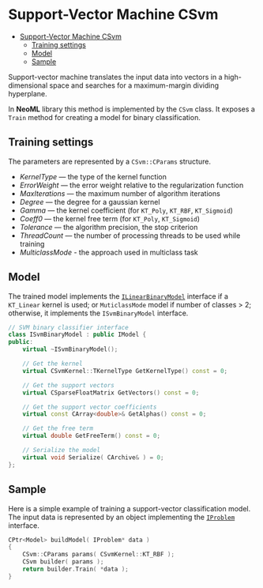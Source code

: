 # Support-Vector Machine CSvm

- [Support-Vector Machine CSvm](#support-vector-machine-scvm)
	- [Training settings](#training-settings)
	- [Model](#model)
	- [Sample](#sample)

Support-vector machine translates the input data into vectors in a high-dimensional space and searches for a maximum-margin dividing hyperplane.

In **NeoML** library this method is implemented by the `CSvm` class. It exposes a `Train` method for creating a model for binary classification.

## Training settings

The parameters are represented by a `CSvm::CParams` structure.

- *KernelType* — the type of the kernel function
- *ErrorWeight* — the error weight relative to the regularization function
- *MaxIterations* — the maximum number of algorithm iterations
- *Degree* — the degree for a gaussian kernel
- *Gamma* — the kernel coefficient (for `KT_Poly`, `KT_RBF`, `KT_Sigmoid`)
- *Coeff0* — the kernel free term (for `KT_Poly`, `KT_Sigmoid`)
- *Tolerance* — the algorithm precision, the stop criterion
- *ThreadCount* — the number of processing threads to be used while training
- *MulticlassMode* - the approach used in multiclass task

## Model

The trained model implements the [`ILinearBinaryModel`](Linear.md#for-classification) interface if a `KT_Linear` kernel is used; or `MuticlassMode` model if number of classes > 2; otherwise, it implements the `ISvmBinaryModel` interface.

```c++
// SVM binary classifier interface
class ISvmBinaryModel : public IModel {
public:
	virtual ~ISvmBinaryModel();

	// Get the kernel
	virtual CSvmKernel::TKernelType GetKernelType() const = 0;

	// Get the support vectors
	virtual CSparseFloatMatrix GetVectors() const = 0;

	// Get the support vector coefficients
	virtual const CArray<double>& GetAlphas() const = 0;

	// Get the free term
	virtual double GetFreeTerm() const = 0;

	// Serialize the model
	virtual void Serialize( CArchive& ) = 0;
};
```

## Sample

Here is a simple example of training a support-vector classification model. The input data is represented by an object implementing the [`IProblem`](Problems.md) interface.

```c++
CPtr<Model> buildModel( IProblem* data )
{
	CSvm::CParams params( CSvmKernel::KT_RBF );
	CSvm builder( params );
	return builder.Train( *data );
}
```